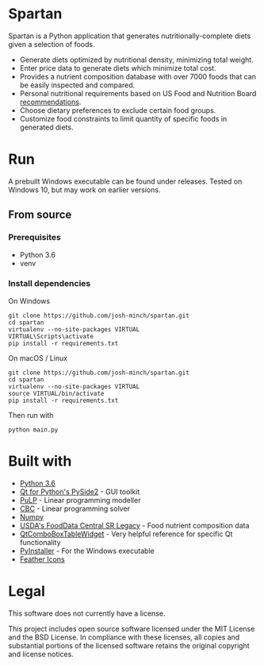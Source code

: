 # Spartan
Spartan is a Python application that generates nutritionally-complete diets given a selection of foods.
* Generate diets optimized by nutritional density, minimizing total weight.
* Enter price data to generate diets which minimize total cost.
* Provides a nutrient composition database with over 7000 foods that can be easily inspected and compared.
* Personal nutritional requirements based on US Food and Nutrition Board [recommendations](https://ods.od.nih.gov/Health_Information/Dietary_Reference_Intakes.aspx).
* Choose dietary preferences to exclude certain food groups.
* Customize food constraints to limit quantity of specific foods in generated diets.

# Run
A prebuilt Windows executable can be found under releases. Tested on Windows 10, but may work on earlier versions.

## From source
### Prerequisites
* Python 3.6
* venv
### Install dependencies
On Windows
```shell
git clone https://github.com/josh-minch/spartan.git
cd spartan
virtualenv --no-site-packages VIRTUAL
VIRTUAL\Scripts\activate
pip install -r requirements.txt
```
On macOS / Linux
```shell
git clone https://github.com/josh-minch/spartan.git
cd spartan
virtualenv --no-site-packages VIRTUAL
source VIRTUAL/bin/activate
pip install -r requirements.txt

```
Then run with
```
python main.py
```

# Built with
* [Python 3.6](https://www.python.org/downloads/)
* [Qt for Python's PySide2](https://www.qt.io/qt-for-python/) - GUI toolkit
* [PuLP](http://coin-or.github.io/pulp/) - Linear programming modeller
* [CBC](https://github.com/coin-or/Cbc) -  Linear programming solver
* [Numpy](https://numpy.org/)
* [USDA's FoodData Central SR Legacy](https://fdc.nal.usda.gov/) - Food nutrient composition data
* [QtComboBoxTableWidget](https://github.com/pierrebai/QtComboBoxTableWidget) - Very helpful reference for specific Qt functionality
* [PyInstaller](https://www.pyinstaller.org/) - For the Windows executable
* [Feather Icons](https://feathericons.com/)

# Legal
This software does not currently have a license.

This project includes open source software licensed under the MIT License and the BSD License. In compliance with these licenses, all copies and substantial portions of the licensed software retains the original copyright and license notices.